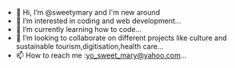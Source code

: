 - 👋 Hi, I’m @sweetymary and I'm new around
- 👀 I’m interested in coding and web development...
- 🌱 I’m currently learning how to code...
- 💞️ I’m looking to collaborate on different projects like culture and sustainable tourism,digitisation,health care...
- 📫 How to reach me :yo_sweet_mary@yahoo.com...

<!---
sweetymary/sweetymary is a ✨ special ✨ repository because its `README.md` (this file) appears on your GitHub profile.
You can click the Preview link to take a look at your changes.
--->
